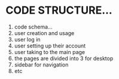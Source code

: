  # CODE STRUCTURE...
1. code schema...
2. user creation and usage
3. user log in
4. user setting up their account
5. user taking to the main page
6. the pages are divided into 3 for desktop
7. sidebar for navigation
8. etc


